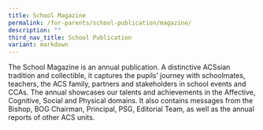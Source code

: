 ```yaml
---
title: School Magazine
permalink: /for-parents/school-publication/magazine/
description: ""
third_nav_title: School Publication
variant: markdown
---
```

<p>The School Magazine is an annual publication. A distinctive ACSsian tradition
and collectible, it captures the pupils’ journey with schoolmates, teachers,
the ACS family, partners and stakeholders in school events and CCAs. The
annual showcases our talents and achievements in the Affective, Cognitive,
Social and Physical domains. It also contains messages from the Bishop,
BOG Chairman, Principal, PSG, Editorial Team, as well as the annual reports
of other ACS units.</p>